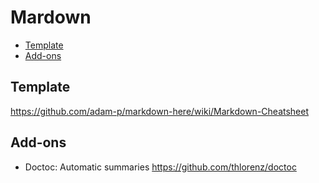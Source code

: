 # Mardown

<!-- START doctoc generated TOC please keep comment here to allow auto update -->
<!-- DON'T EDIT THIS SECTION, INSTEAD RE-RUN doctoc TO UPDATE -->


- [Template](#template)
- [Add-ons](#add-ons)

<!-- END doctoc generated TOC please keep comment here to allow auto update -->


## Template

https://github.com/adam-p/markdown-here/wiki/Markdown-Cheatsheet

## Add-ons

- Doctoc: Automatic summaries https://github.com/thlorenz/doctoc

